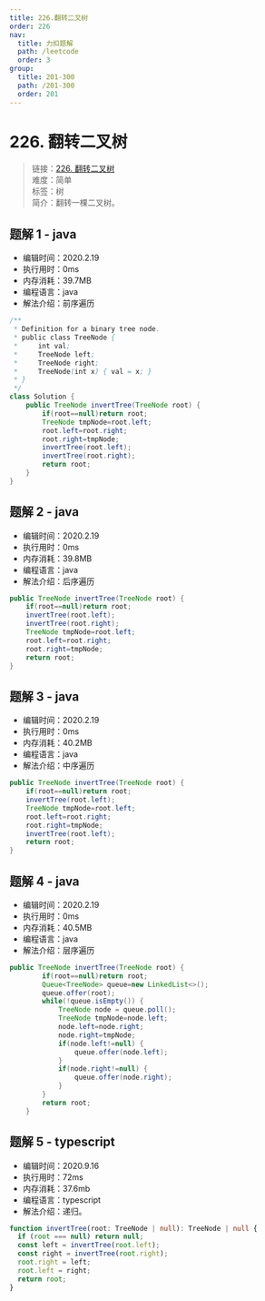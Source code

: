 ```yaml
---
title: 226.翻转二叉树
order: 226
nav:
  title: 力扣题解
  path: /leetcode
  order: 3
group:
  title: 201-300
  path: /201-300
  order: 201
---
```


# 226. 翻转二叉树

> 链接：[226. 翻转二叉树](https://leetcode-cn.com/problems/invert-binary-tree/)  
> 难度：简单  
> 标签：树  
> 简介：翻转一棵二叉树。

## 题解 1 - java

- 编辑时间：2020.2.19
- 执行用时：0ms
- 内存消耗：39.7MB
- 编程语言：java
- 解法介绍：前序遍历

```java
/**
 * Definition for a binary tree node.
 * public class TreeNode {
 *     int val;
 *     TreeNode left;
 *     TreeNode right;
 *     TreeNode(int x) { val = x; }
 * }
 */
class Solution {
    public TreeNode invertTree(TreeNode root) {
        if(root==null)return root;
		TreeNode tmpNode=root.left;
		root.left=root.right;
		root.right=tmpNode;
		invertTree(root.left);
		invertTree(root.right);
		return root;
    }
}
```

## 题解 2 - java

- 编辑时间：2020.2.19
- 执行用时：0ms
- 内存消耗：39.8MB
- 编程语言：java
- 解法介绍：后序遍历

```java
public TreeNode invertTree(TreeNode root) {
    if(root==null)return root;
    invertTree(root.left);
    invertTree(root.right);
    TreeNode tmpNode=root.left;
    root.left=root.right;
    root.right=tmpNode;
    return root;
}
```

## 题解 3 - java

- 编辑时间：2020.2.19
- 执行用时：0ms
- 内存消耗：40.2MB
- 编程语言：java
- 解法介绍：中序遍历

```java
public TreeNode invertTree(TreeNode root) {
    if(root==null)return root;
    invertTree(root.left);
    TreeNode tmpNode=root.left;
    root.left=root.right;
    root.right=tmpNode;
    invertTree(root.left);
    return root;
}
```

## 题解 4 - java

- 编辑时间：2020.2.19
- 执行用时：0ms
- 内存消耗：40.5MB
- 编程语言：java
- 解法介绍：层序遍历

```java
public TreeNode invertTree(TreeNode root) {
		if(root==null)return root;
		Queue<TreeNode> queue=new LinkedList<>();
		queue.offer(root);
		while(!queue.isEmpty()) {
			TreeNode node = queue.poll();
			TreeNode tmpNode=node.left;
			node.left=node.right;
			node.right=tmpNode;
			if(node.left!=null) {
				queue.offer(node.left);
			}
			if(node.right!=null) {
				queue.offer(node.right);
			}
		}
		return root;
	}
```

## 题解 5 - typescript

- 编辑时间：2020.9.16
- 执行用时：72ms
- 内存消耗：37.6mb
- 编程语言：typescript
- 解法介绍：递归。

```typescript
function invertTree(root: TreeNode | null): TreeNode | null {
  if (root === null) return null;
  const left = invertTree(root.left);
  const right = invertTree(root.right);
  root.right = left;
  root.left = right;
  return root;
}
```
